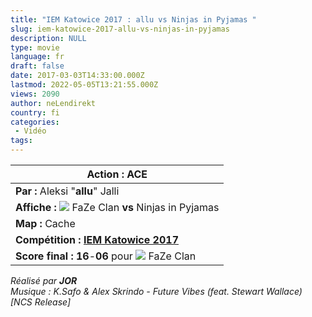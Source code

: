 ```yaml
---
title: "IEM Katowice 2017 : allu vs Ninjas in Pyjamas "
slug: iem-katowice-2017-allu-vs-ninjas-in-pyjamas
description: NULL
type: movie
language: fr
draft: false
date: 2017-03-03T14:33:00.000Z
lastmod: 2022-05-05T13:21:55.000Z
views: 2090
author: neLendirekt
country: fi
categories:
 - Vidéo
tags:
---
```

| **Action :** ACE                                                                                            |
| ----------------------------------------------------------------------------------------------------------- |
| **Par :** Aleksi "**allu**" Jalli                                                                           |
| **Affiche : ![](/storage/countries/flag/europe_flag_580d21b984714.gif)** FaZe Clan **vs** Ninjas in Pyjamas |
| **Map :** Cache                                                                                             |
| **Compétition : [IEM Katowice 2017 ](/tournament/esl-pro-league-s5-europe/49)**                             |
| **Score final : 16**\-**06** pour ![](/storage/countries/flag/europe_flag_580d21b984714.gif) FaZe Clan      |

  
_Réalisé par **JOR**_  
_Musique : K.Safo & Alex Skrindo - Future Vibes (feat. Stewart Wallace) \[NCS Release\]_
